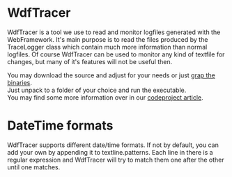WdfTracer
=========
WdfTracer is a tool we use to read and monitor logfiles generated with the WebFramework.
It's main purpose is to read the files produced by the TraceLogger class which contain much more information
than normal logfiles.
Of course WdfTracer can be used to monitor any kind of textfile for changes, but many of it's features will not
be useful then.


You may download the source and adjust for your needs or just [grap the binaries](https://github.com/ScavixSoftware/WebFramework/raw/master/tools/WdfTracer_1.0.0.11.zip).     
Just unpack to a folder of your choice and run the executable.      
You may find some more information over in our [codeproject article](http://www.codeproject.com/Articles/553018/Ultra-Rapid-PHP-Application-Development).

DateTime formats
================
WdfTracer supports different date/time formats. If not by default, you can add your own by appending it to textline.patterns.
Each  line in there is a regular expression and WdfTracer will try to match them one after the other until one matches.